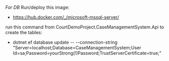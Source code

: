 

*For DB*
Run/deploy this image:
- https://hub.docker.com/_/microsoft-mssql-server/

run this command from CourtDemoProject.CaseManagementSystem.Api to create the tables:
- dotnet ef database update -- --connection-string "Server=localhost;Database=CaseManagementSystem;User Id=sa;Password=yourStrong(!)Password;TrustServerCertificate=true;"